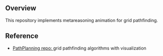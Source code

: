 Overview
------
This repository implements metareasoning animation for grid pathfinding.

Reference
------
* [PathPlanning repo: ](https://github.com/zhm-real/PathPlanning) grid pathfinding algorithms with visualization 
